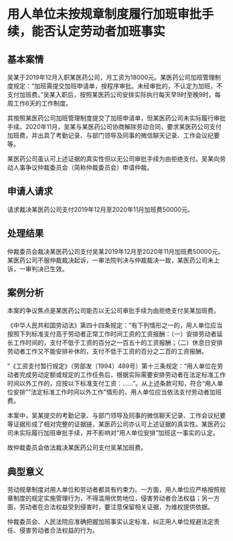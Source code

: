 # 用人单位未按规章制度履行加班审批手续，能否认定劳动者加班事实

<!-- INFO END -->

## 基本案情

吴某于2019年12月入职某医药公司，月工资为18000元。某医药公司加班管理制度规定：“加班需提交加班申请单，按程序审批。未经审批的，不认定为加班，不支付加班费。”吴某入职后，按照某医药公司安排实际执行每天早9时至晚9时，每周工作6天的工作制度。

其按照某医药公司加班管理制度提交了加班申请单，但某医药公司未实际履行审批手续。2020年11月，吴某与某医药公司协商解除劳动合同，要求某医药公司支付加班费，并出具了考勤记录、与部门领导及同事的微信聊天记录、工作会议纪要等。

某医药公司虽认可上述证据的真实性但以无公司审批手续为由拒绝支付。吴某向劳动人事争议仲裁委员会（简称仲裁委员会）申请仲裁。

## 申请人请求

请求裁决某医药公司支付2019年12月至2020年11月加班费50000元。

## 处理结果

仲裁委员会裁决某医药公司支付吴某2019年12月至2020年11月加班费50000元。某医药公司不服仲裁裁决起诉，一审法院判决与仲裁裁决一致，某医药公司未上诉，一审判决已生效。

## 案例分析

本案的争议焦点是某医药公司能否以无公司审批手续为由拒绝支付吴某加班费。

《中华人民共和国劳动法》第四十四条规定：“有下列情形之一的，用人单位应当按照下列标准支付高于劳动者正常工作时间工资的工资报酬：（一）安排劳动者延长工作时间的，支付不低于工资的百分之一百五十的工资报酬；（二）休息日安排劳动者工作又不能安排补休的，支付不低于工资的百分之二百的工资报酬。

”《工资支付暂行规定》（劳部发〔1994〕489号）第十三条规定：“用人单位在劳动者完成劳动定额或规定的工作任务后，根据实际需要安排劳动者在法定标准工作时间以外工作的，应按以下标准支付工资：……”。从上述条款可知，符合“用人单位安排”“法定标准工作时间以外工作”情形的，用人单位应当依法支付劳动者加班费。

本案中，吴某提交的考勤记录、与部门领导及同事的微信聊天记录、工作会议纪要等证据形成了相对完整的证据链，某医药公司亦认可上述证据的真实性。某医药公司未实际履行加班审批手续，并不影响对“用人单位安排”加班这一事实的认定。

故仲裁委员会依法裁决某医药公司支付吴某加班费。

## 典型意义

劳动规章制度对用人单位和劳动者都具有约束力。一方面，用人单位应严格按照规章制度的规定实施管理行为，不得滥用优势地位，侵害劳动者合法权益；另一方面，劳动者在合法权益受到侵害时，要注意保留相关证据，为维权提供依据。

仲裁委员会、人民法院应准确把握加班事实认定标准，纠正用人单位规避法定责任、侵害劳动者合法权益的行为。